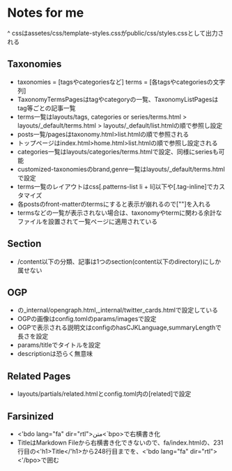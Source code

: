 # Notes for me  
^ cssはassetes/css/template-styles.cssがpublic/css/styles.cssとして出力される

 ## Taxonomies
- taxonomies = [tagsやcategoriesなど] terms = [各tagsやcategoriesの文字列]  
- TaxonomyTermsPagesはtagやcategoryの一覧、TaxonomyListPagesはtag等ごとの記事一覧
- terms一覧はlayouts/tags, categories or series/terms.html > layouts/_default/terms.html > layouts/_default/list.htmlの順で参照し設定
- posts一覧/pagesはtaxonomy.html>list.htmlの順で参照される
- トップページはindex.html>home.html>list.htmlの順で参照し設定される
- categories一覧はlayouts/categories/terms.htmlで設定、同様にseriesも可能
- customized-taxonomiesのbrand,genre一覧はlayouts/_default/terms.htmlで設定
- terms一覧のレイアウトはcss[.patterns-list li + li]以下や[.tag-inline]でカスタマイズ
- 各postsのfront-matterのtermsにすると表示が崩れるので[""]を入れる
- termsなどの一覧が表示されない場合は、taxonomyやtermに関わる余計なファイルを設置されて一覧ページに適用されている

 ## Section
- /content以下の分類、記事は1つのsection(content以下のdirectory)にしか属せない

 ## OGP
- <head>の_internal/opengraph.html,_internal/twitter_cards.htmlで設定している  
- OGPの画像はconfig.tomlのparams/imagesで設定
- OGPで表示される説明文はconfigのhasCJKLanguage,summaryLengthで長さを設定
- params/titleでタイトルを設定
- descriptionは恐らく無意味

 ## Related Pages
- layouts/partials/related.htmlとconfig.toml内の[related]で設定

 ## Farsinized
- <'bdo lang="fa" dir="rtl">متن<`bpo>で右横書き化
- TitleはMarkdown Fileから右横書き化できないので、fa/index.htmlの、231行目の<'h1>Title</'h1>から248行目までを、<'bdo lang="fa" dir="rtl"><'/bpo>で囲む
